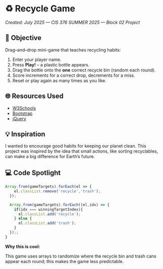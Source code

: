 # ♻️ Recycle Game
*Created: July 2025 — CIS 376 SUMMER 2025 — Block 02 Project*

## 🎯 Objective
Drag–and–drop mini-game that teaches recycling habits:

1. Enter your player name.
2. Press **Play!** – a plastic bottle appears.
3. Drag the bottle onto the **one** correct recycle bin (random each round).
4. Score increments for a correct drop, decrements for a miss.
5. Reset or play again as many times as you like.

## 🌐 Resources Used
- [W3Schools](https://www.w3schools.com/)
- [Bootstrap](https://getbootstrap.com/)
- [jQuery](https://jquery.com/)

## 💡 Inspiration
I wanted to encourage good habits for keeping our planet clean. This project was inspired by the idea that small actions, like sorting recyclables, can make a big difference for Earth’s future.

## 💻 Code Spotlight
```js
Array.from(gameTargets).forEach(el => {
    el.classList.remove('recycle','trash');
  });

  Array.from(gameTargets).forEach((el,idx) => {
    if(idx === winningTargetIndex){
      el.classList.add('recycle');
    } else {
      el.classList.add('trash');
    }
  });;
}
```
**Why this is cool:**

This game uses arrays to randomize where the recycle bin and trash cans appear each round; this makes the game less predictable. 


